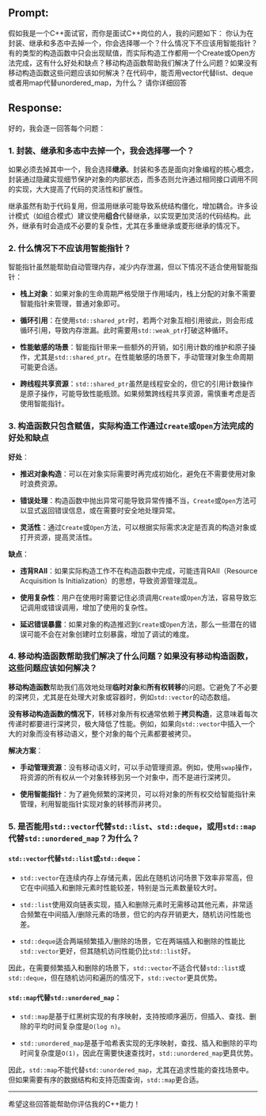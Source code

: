 ## Prompt:
假如我是一个C++面试官，而你是面试C++岗位的人，我的问题如下： 你认为在封装、继承和多态中去掉一个，你会选择哪一个？什么情况下不应该用智能指针？有的类型的构造函数中只会出现赋值，而实际构造工作都用一个Create或Open方法完成，这有什么好处和缺点？移动构造函数帮助我们解决了什么问题？如果没有移动构造函数这些问题应该如何解决？在代码中，能否用vector代替list、deque或者用map代替unordered\_map，为什么？ 请你详细回答

## Response:
好的，我会逐一回答每个问题：

### 1\. 封装、继承和多态中去掉一个，我会选择哪一个？

如果必须去掉其中一个，我会选择**继承**。封装和多态是面向对象编程的核心概念，封装通过隐藏实现细节保护对象的内部状态，而多态则允许通过相同接口调用不同的实现，大大提高了代码的灵活性和扩展性。

继承虽然有助于代码复用，但滥用继承可能导致系统结构僵化，增加耦合。许多设计模式（如组合模式）建议使用**组合**代替继承，以实现更加灵活的代码结构。此外，继承有时会造成不必要的复杂性，尤其在多重继承或菱形继承的情况下。

### 2\. 什么情况下不应该用智能指针？

智能指针虽然能帮助自动管理内存，减少内存泄漏，但以下情况不适合使用智能指针：

* **栈上对象**：如果对象的生命周期严格受限于作用域内，栈上分配的对象不需要智能指针来管理，普通对象即可。

* **循环引用**：在使用`std::shared_ptr`时，若两个对象互相引用彼此，则会形成循环引用，导致内存泄漏。此时需要用`std::weak_ptr`打破这种循环。

* **性能敏感的场景**：智能指针带来一些额外的开销，如引用计数的维护和原子操作，尤其是`std::shared_ptr`。在性能敏感的场景下，手动管理对象生命周期可能更合适。

* **跨线程共享资源**：`std::shared_ptr`虽然是线程安全的，但它的引用计数操作是原子操作，可能导致性能瓶颈。如果频繁跨线程共享资源，需慎重考虑是否使用智能指针。

### 3\. 构造函数只包含赋值，实际构造工作通过`Create`或`Open`方法完成的好处和缺点

**好处**：

* **推迟对象构造**：可以在对象实际需要时再完成初始化，避免在不需要使用对象时浪费资源。

* **错误处理**：构造函数中抛出异常可能导致异常传播不当，`Create`或`Open`方法可以显式返回错误信息，或在需要时安全地处理异常。

* **灵活性**：通过`Create`或`Open`方法，可以根据实际需求决定是否真的构造对象或打开资源，提高灵活性。

**缺点**：

* **违背RAII**：如果实际构造工作不在构造函数中完成，可能违背RAII（Resource Acquisition Is Initialization）的思想，导致资源管理混乱。

* **使用复杂性**：用户在使用时需要记住必须调用`Create`或`Open`方法，容易导致忘记调用或错误调用，增加了使用的复杂性。

* **延迟错误暴露**：如果对象的构造推迟到`Create`或`Open`方法，那么一些潜在的错误可能不会在对象创建时立刻暴露，增加了调试的难度。

### 4\. 移动构造函数帮助我们解决了什么问题？如果没有移动构造函数，这些问题应该如何解决？

**移动构造函数**帮助我们高效地处理**临时对象**和**所有权转移**的问题。它避免了不必要的深拷贝，尤其是在处理大对象或容器时，例如`std::vector`的动态数组。

**没有移动构造函数的情况下**，转移对象所有权通常依赖于**拷贝构造**，这意味着每次传递时都要进行深拷贝，极大降低了性能。例如，如果向`std::vector`中插入一个大的对象而没有移动语义，整个对象的每个元素都要被拷贝。

**解决方案**：

* **手动管理资源**：没有移动语义时，可以手动管理资源。例如，使用`swap`操作，将资源的所有权从一个对象转移到另一个对象中，而不是进行深拷贝。

* **使用智能指针**：为了避免频繁的深拷贝，可以将对象的所有权交给智能指针来管理，利用智能指针实现对象的转移而非拷贝。

### 5\. 是否能用`std::vector`代替`std::list`、`std::deque`，或用`std::map`代替`std::unordered_map`？为什么？

#### `std::vector`代替`std::list`或`std::deque`：

* `std::vector`在连续内存上存储元素，因此在随机访问场景下效率非常高，但它在中间插入和删除元素时性能较差，特别是当元素数量较大时。

* `std::list`使用双向链表实现，插入和删除元素时无需移动其他元素，非常适合频繁在中间插入/删除元素的场景，但它的内存开销更大，随机访问性能也差。

* `std::deque`适合两端频繁插入/删除的场景，它在两端插入和删除的性能比`std::vector`更好，但其随机访问性能仍比`std::list`好。

因此，在需要频繁插入和删除的场景下，`std::vector`不适合代替`std::list`或`std::deque`，但在随机访问和遍历的情况下，`std::vector`更具优势。

#### `std::map`代替`std::unordered_map`：

* `std::map`是基于红黑树实现的有序映射，支持按顺序遍历，但插入、查找、删除的平均时间复杂度是`O(log n)`。

* `std::unordered_map`是基于哈希表实现的无序映射，查找、插入和删除的平均时间复杂度是`O(1)`，因此在需要快速查找时，`std::unordered_map`更具优势。

因此，`std::map`不能代替`std::unordered_map`，尤其在追求性能的查找场景中。但如果需要有序的数据结构和支持范围查询，`std::map`更合适。

---

希望这些回答能帮助你评估我的C++能力！

